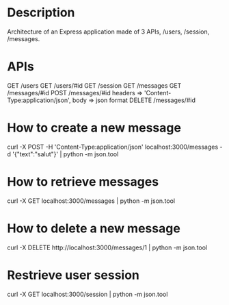 # Description
Architecture of an Express application made of 3 APIs, /users, /session, /messages.

# APIs
GET /users
GET /users/#id
GET /session
GET /messages
GET /messages/#id
POST /messages/#id headers => 'Content-Type:application/json', body => json format
DELETE /messages/#id


# How to create a new message

curl -X POST -H 'Content-Type:application/json' localhost:3000/messages -d '{"text":"salut"}' | python -m json.tool

# How to retrieve messages

curl -X GET localhost:3000/messages | python -m json.tool

# How to delete a new message

curl -X DELETE http://localhost:3000/messages/1 | python -m json.tool

# Restrieve user session

curl -X GET localhost:3000/session | python -m json.tool

